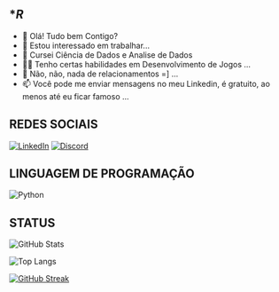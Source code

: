 **R*
-
- 👋 Olá! Tudo bem Contigo?
- 👀 Estou interessado em trabalhar...
- 🌱 Cursei Ciência de Dados e Analise de Dados
- 🌱🌱 Tenho certas habilidades em Desenvolvimento de Jogos ...
- 💞️ Não, não, nada de relacionamentos =] ...
- 📫 Você pode me enviar mensagens no meu Linkedin, é gratuito, ao menos até eu ficar famoso ...


**REDES SOCIAIS**
-

[![LinkedIn](https://img.shields.io/badge/LinkedIn-000?style=for-the-badge&logo=linkedin&logoColor=ffa500)](https://www.linkedin.com/in/rutson-rubem/) [![Discord](https://img.shields.io/badge/Discord-000?style=for-the-badge&logo=discord&logoColor=ffa500)](https://www.discord.com/in/benyamin_7/)

**LINGUAGEM DE PROGRAMAÇÃO**
-
![Python](https://img.shields.io/badge/Python-000?style=for-the-badge&logo=python&logoColor=ffa500)

**STATUS**
-


![GitHub Stats](https://github-readme-stats.vercel.app/api?username=rrben&theme=transparent&bg_color=000&border_color=ffa500&show_icons=true&icon_color=30A3DC&title_color=ffa500text_color=FFF)

![Top Langs](https://github-readme-stats-git-masterrstaa-rickstaa.vercel.app/api/top-langs/?username=rrben&bg_color=000&border_color=ffa500&title_color=E30A3DCD5F&text_color=FFF)

[![GitHub Streak](https://streak-stats.demolab.com/?user=rrben&theme=dark&background=000&border=ffa500&dates=fff)](https://git.io/streak-stats)
<!---
rrben/rrben is a ✨ special ✨ repository because its `README.md` (this file) appears on your GitHub profile.
You can click the Preview link to take a look at your changes.
--->
